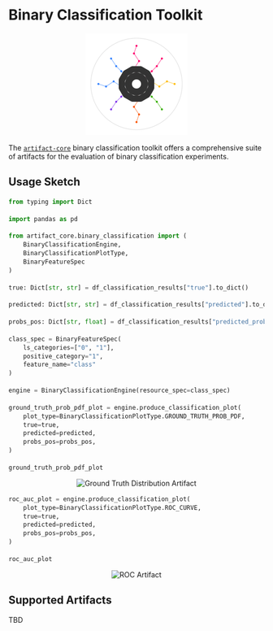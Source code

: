 # Binary Classification Toolkit

<p align="center">
  <img src="../../assets/artifact_ml_logo.svg" width="200" alt="Artifact-ML Logo">
</p>

The [`artifact-core`](../index.md) binary classification toolkit offers a comprehensive suite of artifacts for the evaluation of binary classification experiments.

## Usage Sketch

```python
from typing import Dict

import pandas as pd

from artifact_core.binary_classification import (
    BinaryClassificationEngine,
    BinaryClassificationPlotType,
    BinaryFeatureSpec
)

true: Dict[str, str] = df_classification_results["true"].to_dict()

predicted: Dict[str, str] = df_classification_results["predicted"].to_dict()

probs_pos: Dict[str, float] = df_classification_results["predicted_prob"].to_dict()

class_spec = BinaryFeatureSpec(
    ls_categories=["0", "1"],
    positive_category="1",
    feature_name="class"
)

engine = BinaryClassificationEngine(resource_spec=class_spec)

ground_truth_prob_pdf_plot = engine.produce_classification_plot(
    plot_type=BinaryClassificationPlotType.GROUND_TRUTH_PROB_PDF,
    true=true,
    predicted=predicted,
    probs_pos=probs_pos,
)

ground_truth_prob_pdf_plot
```

<p align="center">
  <img src="../../assets/ground_truth_distribution.png" width="600" alt="Ground Truth Distribution Artifact">
</p>

```python
roc_auc_plot = engine.produce_classification_plot(
    plot_type=BinaryClassificationPlotType.ROC_CURVE,
    true=true,
    predicted=predicted,
    probs_pos=probs_pos,
)

roc_auc_plot
```
<p align="center">
  <img src="../../assets/roc_plot.png" width="600" alt="ROC Artifact">
</p>

## Supported Artifacts

TBD